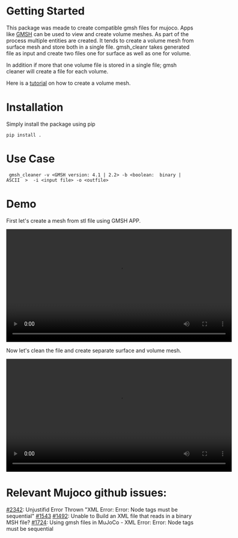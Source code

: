 # Getting Started
This package was meade to create compatible gmsh files for mujoco. Apps like [GMSH](https://gmsh.info/) can be used to view and create volume meshes. As part of the process multiple entities are created. It tends to create a volume mesh from surface mesh and store both in a single file.  gmsh_cleanr takes generated file as input and create two files one for surface as well as one for volume.

In addition if more that one volume file is stored in a single file; gmsh cleaner will create a file for each volume.

Here is a [tutorial](https://www.youtube.com/watch?v=RlZ6hPIo9F8) on how to create a volume mesh.


# Installation
Simply install the package using pip

```
pip install .
```

# Use Case

```
 gmsh_cleaner -v <GMSH version: 4.1 | 2.2> -b <boolean:  binary | ASCII  >  -i <input file> -o <outfile>
```

# Demo
First let's create a mesh from stl file using GMSH APP.

<video src="media/creating_volume_mesh.mp4" controls width="600"></video>


Now let's clean the file and create separate surface and volume mesh.

<video src="media/cleaning.mp4" controls width="600"></video>



# Relevant Mujoco github issues:

[#2342](https://github.com/google-deepmind/mujoco/issues/2342#issuecomment-2587066593): Unjustifid Error Thrown "XML Error: Error: Node tags must be sequential"
[#1543](https://github.com/google-deepmind/mujoco/issues/1543#event-14086492635) [#1492](https://github.com/google-deepmind/mujoco/issues/1492#event-14086474326): Unable to Build an XML file that reads in a binary MSH file?
[#1724](https://github.com/google-deepmind/mujoco/issues/1724): Using gmsh files in MuJoCo - XML Error: Error: Node tags must be sequential